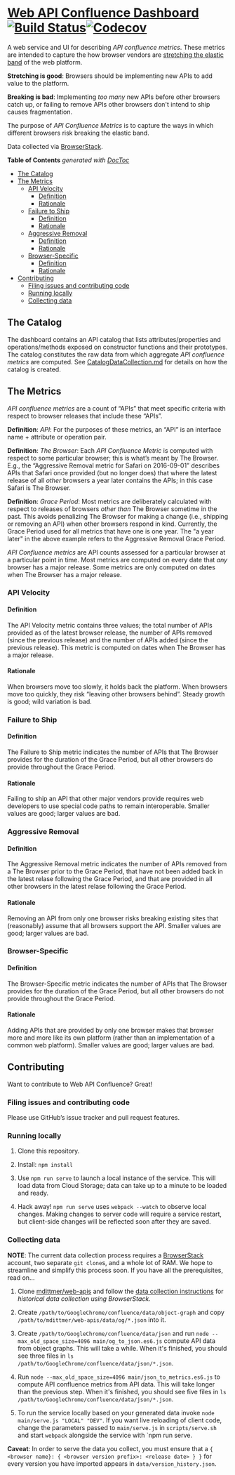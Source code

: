 # [Web API Confluence Dashboard](https://web-confluence.appspot.com) [![Build Status](https://travis-ci.org/GoogleChrome/confluence.svg?branch=master)](https://travis-ci.org/GoogleChrome/confluence)[![Codecov](https://img.shields.io/codecov/c/github/GoogleChrome/confluence.svg)]()

A web service and UI for describing *API confluence metrics*. These metrics are
intended to capture the how browser vendors
are
[stretching the elastic band](https://docs.google.com/presentation/d/1pfu-wAxbkVN41Zgg9P3ln9tJB9AwKh9T3btyWvd17Rk/edit#slide=id.g1c2be92856_0_10) of
the web platform.

**Stretching is good**: Browsers should be implementing new APIs to add value to
the platform.

**Breaking is bad**: Implementing *too many* new APIs before other browsers
catch up, or failing to remove APIs other browsers don't intend to ship causes
fragmentation.

The purpose of *API Confluence Metrics* is to capture the ways in which
different browsers risk breaking the elastic band.

Data collected via [BrowserStack](https://www.browserstack.com).

<!-- START doctoc generated TOC please keep comment here to allow auto update -->
<!-- DON'T EDIT THIS SECTION, INSTEAD RE-RUN doctoc TO UPDATE -->
**Table of Contents**  *generated with [DocToc](https://github.com/thlorenz/doctoc)*

- [The Catalog](#the-catalog)
- [The Metrics](#the-metrics)
  - [API Velocity](#api-velocity)
    - [Definition](#definition)
    - [Rationale](#rationale)
  - [Failure to Ship](#failure-to-ship)
    - [Definition](#definition-1)
    - [Rationale](#rationale-1)
  - [Aggressive Removal](#aggressive-removal)
    - [Definition](#definition-2)
    - [Rationale](#rationale-2)
  - [Browser-Specific](#browser-specific)
    - [Definition](#definition-3)
    - [Rationale](#rationale-3)
- [Contributing](#contributing)
  - [Filing issues and contributing code](#filing-issues-and-contributing-code)
  - [Running locally](#running-locally)
  - [Collecting data](#collecting-data)

<!-- END doctoc generated TOC please keep comment here to allow auto update -->

## The Catalog

The dashboard contains an API catalog that lists attributes/properties and
operations/methods exposed on constructor functions and their prototypes. The
catalog constitutes the raw data from which aggregate *API confluence metrics*
are computed. See [CatalogDataCollection.md](/CatalogDataCollection.md) for
details on how the catalog is created.

## The Metrics

*API confluence metrics* are a count of “APIs” that meet specific criteria with
respect to browser releases that include these “APIs”.

**Definition**: *API*: For the purposes of these metrics, an “API” is an
interface name + attribute or operation pair.

**Definition**: *The Browser*: Each *API Confluence Metric* is computed with
respect to some particular browser; this is what’s meant by The Browser. E.g.,
the “Aggressive Removal metric for Safari on 2016-09-01” describes APIs that
Safari once provided (but no longer does) that where the latest release of all
*other* browsers a year later contains the APIs; in this case Safari is The
Browser.

**Definition**: *Grace Period*: Most metrics are deliberately calculated with
respect to releases of browsers *other than* The Browser sometime in the
past. This avoids penalizing The Browser for making a change (i.e., shipping
or removing an API) when other browsers respond in kind. Currently, the Grace
Period used for all metrics that have one is one year. The "a year later" in
the above example refers to the Aggressive Removal Grace Period.

*API Confluence metrics* are API counts assessed for a particular browser at a
particular point in time. Most metrics are computed on every date that *any*
browser has a major release. Some metrics are only computed on dates when The
Browser has a major release.

### API Velocity

#### Definition

The API Velocity metric contains three values; the total number of APIs provided
as of the latest browser release, the number of APIs removed (since the previous
release) and the number of APIs added (since the previous release). This metric
is computed on dates when The Browser has a major release.

#### Rationale

When browsers move too slowly, it holds back the platform. When browsers move
too quickly, they risk “leaving other browsers behind”. Steady growth is good;
wild variation is bad.

### Failure to Ship

#### Definition

The Failure to Ship metric indicates the number of APIs that The Browser
provides for the duration of the Grace Period, but all other browsers do
provide throughout the Grace Period.

#### Rationale

Failing to ship an API that other major vendors provide requires web
developers to use special code paths to remain interoperable. Smaller values
are good; larger values are bad.

### Aggressive Removal

#### Definition

The Aggressive Removal metric indicates the number of APIs removed from a The
Browser prior to the Grace Period, that have not been added back in the
latest relase following the Grace Period, and that are provided in all other
browsers in the latest relase following the Grace Period.

#### Rationale

Removing an API from only one browser risks breaking existing sites that
(reasonably) assume that all browsers support the API. Smaller values are
good; larger values are bad.

### Browser-Specific

#### Definition

The Browser-Specific metric indicates the number of APIs that The Browser
provides for the duration of the Grace Period, but all other browsers do not
provide throughout the Grace Period.

#### Rationale

Adding APIs that are provided by only one browser makes that browser more and
more like its own platform (rather than an implementation of a common web
platform). Smaller values are good; larger values are bad.

## Contributing

Want to contribute to Web API Confluence? Great!

### Filing issues and contributing code

Please use GitHub’s issue tracker and pull request features.

### Running locally

1. Clone this repository.

2. Install: `npm install`

3. Use `npm run serve` to launch a local instance of the service. This will load
   data from Cloud Storage; data can take up to a minute to be loaded and ready.

4. Hack away! `npm run serve` uses `webpack --watch` to observe local
   changes. Making changes to server code will require a service restart, but
   client-side changes will be reflected soon after they are saved.

### Collecting data

**NOTE**: The current data collection process requires a
[BrowserStack](https://www.browserstack.com/) account, two separate `git
clone`s, and a whole lot of RAM. We hope to streamline and simplify this process
soon. If you have all the prerequisites, read on…

1. Clone [mdittmer/web-apis](https://github.com/mdittmer/web-apis) and follow
   the
   [data collection instructions](https://github.com/mdittmer/web-apis#setup-browserstack) for
   *historical data collection using BrowserStack*.

2. Create `/path/to/GoogleChrome/confluence/data/object-graph` and copy
   `/path/to/mdittmer/web-apis/data/og/*.json` into it.

3. Create `/path/to/GoogleChrome/confluence/data/json` and run `node
   --max_old_space_size=4096 main/og_to_json.es6.js` compute API data from
   object graphs. This will take a while. When it's finished, you should see
   three files in `ls /path/to/GoogleChrome/confluence/data/json/*.json`.

4. Run `node --max_old_space_size=4096 main/json_to_metrics.es6.js` to compute
   API confluence metrics from API data. This will take longer than the previous
   step. When it's finished, you should see five files in `ls
   /path/to/GoogleChrome/confluence/data/json/*.json`.

5. To run the service locally based on your generated data invoke `node
   main/serve.js "LOCAL" "DEV"`. If you want live reloading of client code,
   change the parameters passed to `main/serve.js` in `scripts/serve.sh` and
   start `webpack` alongside the service with `npm run serve.

**Caveat**: In order to serve the data you collect, you must ensure that a `{
<browser name}: { <browser version prefix>: <release date> } }` for every
version you have imported appears in `data/version_history.json`.
